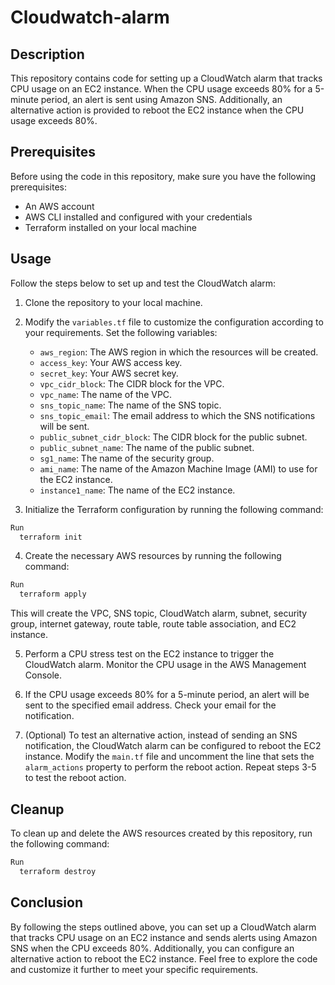 # Cloudwatch-alarm

## Description

This repository contains code for setting up a CloudWatch alarm that tracks CPU usage on an EC2 instance. When the CPU usage exceeds 80% for a 5-minute period, an alert is sent using Amazon SNS. Additionally, an alternative action is provided to reboot the EC2 instance when the CPU usage exceeds 80%.

## Prerequisites

Before using the code in this repository, make sure you have the following prerequisites:

- An AWS account
- AWS CLI installed and configured with your credentials
- Terraform installed on your local machine

## Usage

Follow the steps below to set up and test the CloudWatch alarm:

1. Clone the repository to your local machine.

2. Modify the `variables.tf` file to customize the configuration according to your requirements. Set the following variables:

   - `aws_region`: The AWS region in which the resources will be created.
   - `access_key`: Your AWS access key.
   - `secret_key`: Your AWS secret key.
   - `vpc_cidr_block`: The CIDR block for the VPC.
   - `vpc_name`: The name of the VPC.
   - `sns_topic_name`: The name of the SNS topic.
   - `sns_topic_email`: The email address to which the SNS notifications will be sent.
   - `public_subnet_cidr_block`: The CIDR block for the public subnet.
   - `public_subnet_name`: The name of the public subnet.
   - `sg1_name`: The name of the security group.
   - `ami_name`: The name of the Amazon Machine Image (AMI) to use for the EC2 instance.
   - `instance1_name`: The name of the EC2 instance.

3. Initialize the Terraform configuration by running the following command:

```bash
Run
  terraform init
```
4. Create the necessary AWS resources by running the following command:

```bash
Run
  terraform apply
```
This will create the VPC, SNS topic, CloudWatch alarm, subnet, security group, internet gateway, route table, route table association, and EC2 instance.

5. Perform a CPU stress test on the EC2 instance to trigger the CloudWatch alarm. Monitor the CPU usage in the AWS Management Console.

6. If the CPU usage exceeds 80% for a 5-minute period, an alert will be sent to the specified email address. Check your email for the notification.

7. (Optional) To test an alternative action, instead of sending an SNS notification, the CloudWatch alarm can be configured to reboot the EC2 instance. Modify the `main.tf` file and uncomment the line that sets the `alarm_actions` property to perform the reboot action. Repeat steps 3-5 to test the reboot action.

## Cleanup

To clean up and delete the AWS resources created by this repository, run the following command:

```bash
Run
  terraform destroy
```
## Conclusion

By following the steps outlined above, you can set up a CloudWatch alarm that tracks CPU usage on an EC2 instance and sends alerts using Amazon SNS when the CPU exceeds 80%. Additionally, you can configure an alternative action to reboot the EC2 instance. Feel free to explore the code and customize it further to meet your specific requirements.


